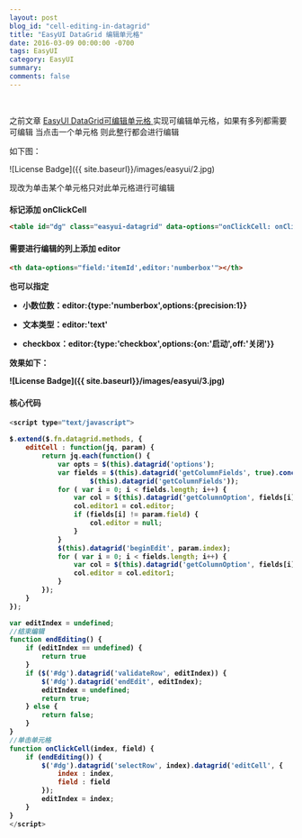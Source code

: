 ```yaml
---
layout: post
blog_id: "cell-editing-in-datagrid"
title: "EasyUI DataGrid 编辑单元格"
date: 2016-03-09 00:00:00 -0700
tags: EasyUI
category: EasyUI
summary: 
comments: false
---
```

<br>

之前文章 <a href="http://blog.csdn.net/itmyhome1990/article/details/46971341" target="_blank">EasyUI DataGrid可编辑单元格 </a>实现可编辑单元格，如果有多列都需要可编辑 当点击一个单元格 则此整行都会进行编辑

如下图： 

![License Badge]({{ site.baseurl}}/images/easyui/2.jpg)

现改为单击某个单元格只对此单元格进行可编辑

#### <TABLE>标记添加 onClickCell

```html
<table id="dg" class="easyui-datagrid" data-options="onClickCell: onClickCell">
```

#### 需要进行编辑的列上添加 editor

```html
<th data-options="field:'itemId',editor:'numberbox'"></th>
```

也可以指定

+ 小数位数：editor:{type:'numberbox',options:{precision:1}}

+ 文本类型：editor:'text'

+ checkbox：editor:{type:'checkbox',options:{on:'启动',off:'关闭'}}

效果如下：

![License Badge]({{ site.baseurl}}/images/easyui/3.jpg)

#### 核心代码

```js
<script type="text/javascript">
		
$.extend($.fn.datagrid.methods, {
	editCell : function(jq, param) {
		return jq.each(function() {
			var opts = $(this).datagrid('options');
			var fields = $(this).datagrid('getColumnFields', true).concat(
					$(this).datagrid('getColumnFields'));
			for ( var i = 0; i < fields.length; i++) {
				var col = $(this).datagrid('getColumnOption', fields[i]);
				col.editor1 = col.editor;
				if (fields[i] != param.field) {
					col.editor = null;
				}
			}
			$(this).datagrid('beginEdit', param.index);
			for ( var i = 0; i < fields.length; i++) {
				var col = $(this).datagrid('getColumnOption', fields[i]);
				col.editor = col.editor1;
			}
		});
	}
});

var editIndex = undefined;
//结束编辑 
function endEditing() {
	if (editIndex == undefined) {
		return true
	}
	if ($('#dg').datagrid('validateRow', editIndex)) {
		$('#dg').datagrid('endEdit', editIndex);
		editIndex = undefined;
		return true;
	} else {
		return false;
	}
}
//单击单元格 
function onClickCell(index, field) {
	if (endEditing()) {
		$('#dg').datagrid('selectRow', index).datagrid('editCell', {
			index : index,
			field : field
		});
		editIndex = index;
	}
}
</script>
```

<br>
